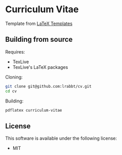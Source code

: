 # Curriculum Vitae

Template from [LaTeX Templates](https://www.latextemplates.com/template/developer-cv)

## Building from source

Requires:

* TexLive
* TexLive's LaTeX packages

Cloning:

```sh
git clone git@github.com:lrabbt/cv.git
cd cv
```

Building:

```sh
pdflatex curriculum-vitae
```

## License

This software is available under the following license:

* MIT
